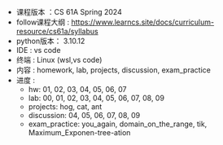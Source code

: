 - 课程版本 ：CS 61A Spring 2024
- follow课程大纲 : https://www.learncs.site/docs/curriculum-resource/cs61a/syllabus
- python版本： 3.10.12
- IDE : vs code
- 终端 : Linux (wsl,vs code)
- 内容 : homework, lab, projects, discussion, exam_practice
- 进度 : 
    - hw: 01, 02, 03, 04, 05, 06, 07
    - lab: 00, 01, 02, 03, 04, 05, 06, 07, 08, 09
    - projects: hog, cat, ant
    - discussion: 04, 05, 06, 07, 08, 09
    - exam_practice: you_again, domain_on_the_range, tik, Maximum_Exponen-tree-ation
